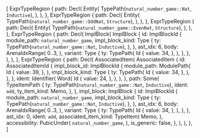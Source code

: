 [
    ExprTypeRegion {
        path: Decl(
            Entity(
                TypePath(`natural_number_game::Nat`, `Inductive`),
            ),
        ),
    },
    ExprTypeRegion {
        path: Decl(
            Entity(
                TypePath(`natural_number_game::OddNat`, `Structure`),
            ),
        ),
    },
    ExprTypeRegion {
        path: Decl(
            Entity(
                TypePath(`natural_number_game::EvenNat`, `Structure`),
            ),
        ),
    },
    ExprTypeRegion {
        path: Decl(
            ImplBlock(
                ImplBlock {
                    id: ImplBlockId {
                        module_path: `natural_number_game`,
                        impl_block_kind: Type {
                            ty: TypePath(`natural_number_game::Nat`, `Inductive`),
                        },
                    },
                    ast_idx: 6,
                    body: ArenaIdxRange(
                        0..3,
                    ),
                    variant: Type {
                        ty: TypePath(
                            Id {
                                value: 34,
                            },
                        ),
                    },
                },
            ),
        ),
    },
    ExprTypeRegion {
        path: Decl(
            AssociatedItem(
                AssociatedItem {
                    id: AssociatedItemId {
                        impl_block_id: ImplBlockId {
                            module_path: ModulePath(
                                Id {
                                    value: 39,
                                },
                            ),
                            impl_block_kind: Type {
                                ty: TypePath(
                                    Id {
                                        value: 34,
                                    },
                                ),
                            },
                        },
                        ident: Identifier(
                            Word(
                                Id {
                                    value: 24,
                                },
                            ),
                        ),
                    },
                    path: Some(
                        TypeItemPath {
                            ty: TypePath(`natural_number_game::Nat`, `Inductive`),
                            ident: `add`,
                            ty_item_kind: Memo,
                        },
                    ),
                    impl_block: ImplBlock {
                        id: ImplBlockId {
                            module_path: `natural_number_game`,
                            impl_block_kind: Type {
                                ty: TypePath(`natural_number_game::Nat`, `Inductive`),
                            },
                        },
                        ast_idx: 6,
                        body: ArenaIdxRange(
                            0..3,
                        ),
                        variant: Type {
                            ty: TypePath(
                                Id {
                                    value: 34,
                                },
                            ),
                        },
                    },
                    ast_idx: 0,
                    ident: `add`,
                    associated_item_kind: TypeItem(
                        Memo,
                    ),
                    accessibility: PubicUnder(
                        `natural_number_game`,
                    ),
                    is_generic: false,
                },
            ),
        ),
    },
]